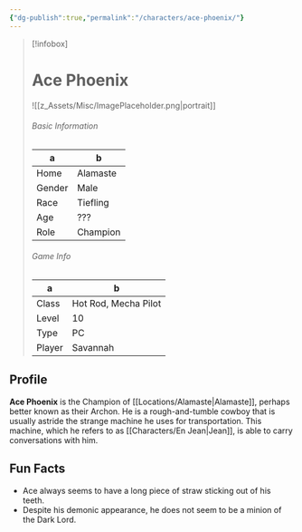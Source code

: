 ```yaml
---
{"dg-publish":true,"permalink":"/characters/ace-phoenix/"}
---
```



> [!infobox]
> # Ace Phoenix
> ![[z_Assets/Misc/ImagePlaceholder.png\|portrait]]
> ###### Basic Information
> a | b  |
> ---|---|
> Home | Alamaste |
> Gender | Male |
> Race | Tiefling |
> Age | ??? |
> Role | Champion |
> ###### Game Info
> a | b  |
> ---|---|
> Class | Hot Rod, Mecha Pilot |
> Level | 10 |
> Type | PC |
> Player | Savannah |

## Profile
**Ace Phoenix** is the Champion of [[Locations/Alamaste\|Alamaste]], perhaps better known as their Archon. He is a rough-and-tumble cowboy that is usually astride the strange machine he uses for transportation. This machine, which he refers to as [[Characters/En Jean\|Jean]], is able to carry conversations with him.

## Fun Facts
- Ace always seems to have a long piece of straw sticking out of his teeth.
- Despite his demonic appearance, he does not seem to be a minion of the Dark Lord.